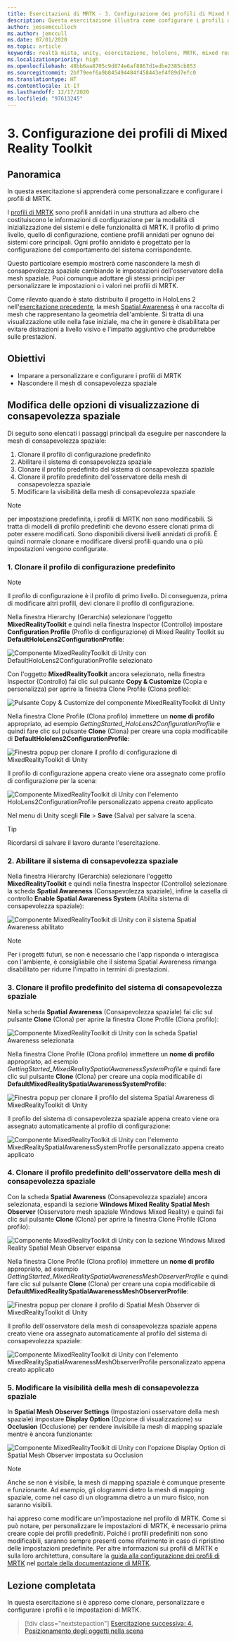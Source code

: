 ```yaml
---
title: Esercitazioni di MRTK - 3. Configurazione dei profili di Mixed Reality Toolkit
description: Questa esercitazione illustra come configurare i profili di Mixed Reality Toolkit (MRTK).
author: jessemcculloch
ms.author: jemccull
ms.date: 07/01/2020
ms.topic: article
keywords: realtà mista, unity, esercitazione, hololens, MRTK, mixed reality toolkit, UWP, consapevolezza spaziale
ms.localizationpriority: high
ms.openlocfilehash: 48bb6aa8705c9d874e6af8867d1edbe2385cb853
ms.sourcegitcommit: 2bf79eef6a9b845494484f458443ef4f89d7efc0
ms.translationtype: HT
ms.contentlocale: it-IT
ms.lasthandoff: 12/17/2020
ms.locfileid: "97613245"
---
```

# <a name="3-configuring-the-mrtk-profiles"></a>3. Configurazione dei profili di Mixed Reality Toolkit

## <a name="overview"></a>Panoramica

In questa esercitazione si apprenderà come personalizzare e configurare i profili di MRTK.

I <a href="https://microsoft.github.io/MixedRealityToolkit-Unity/Documentation/Profiles/Profiles.html" target="_blank">profili di MRTK</a> sono profili annidati in una struttura ad albero che costituiscono le informazioni di configurazione per la modalità di inizializzazione dei sistemi e delle funzionalità di MRTK. Il profilo di primo livello, quello di configurazione, contiene profili annidati per ognuno dei sistemi core principali. Ogni profilo annidato è progettato per la configurazione del comportamento del sistema corrispondente.

Questo particolare esempio mostrerà come nascondere la mesh di consapevolezza spaziale cambiando le impostazioni dell'osservatore della mesh spaziale. Puoi comunque adottare gli stessi principi per personalizzare le impostazioni o i valori nei profili di MRTK.

Come rilevato quando è stato distribuito il progetto in HoloLens 2 nell'[esercitazione precedente](mr-learning-base-02.md#congratulations), la mesh <a href="https://microsoft.github.io/MixedRealityToolkit-Unity/Documentation/SpatialAwareness/SpatialAwarenessGettingStarted.html" target="_blank">Spatial Awareness</a> è una raccolta di mesh che rappresentano la geometria dell'ambiente. Si tratta di una visualizzazione utile nella fase iniziale, ma che in genere è disabilitata per evitare distrazioni a livello visivo e l'impatto aggiuntivo che produrrebbe sulle prestazioni.

## <a name="objectives"></a>Obiettivi

* Imparare a personalizzare e configurare i profili di MRTK
* Nascondere il mesh di consapevolezza spaziale

## <a name="changing-the-spatial-awareness-display-option"></a>Modifica delle opzioni di visualizzazione di consapevolezza spaziale

Di seguito sono elencati i passaggi principali da eseguire per nascondere la mesh di consapevolezza spaziale:

1. Clonare il profilo di configurazione predefinito
2. Abilitare il sistema di consapevolezza spaziale
3. Clonare il profilo predefinito del sistema di consapevolezza spaziale
4. Clonare il profilo predefinito dell'osservatore della mesh di consapevolezza spaziale
5. Modificare la visibilità della mesh di consapevolezza spaziale

> [!NOTE]
> per impostazione predefinita, i profili di MRTK non sono modificabili. Si tratta di modelli di profilo predefiniti che devono essere clonati prima di poter essere modificati. Sono disponibili diversi livelli annidati di profili. È quindi normale clonare e modificare diversi profili quando una o più impostazioni vengono configurate.

### <a name="1-clone-the-default-configuration-profile"></a>1. Clonare il profilo di configurazione predefinito

> [!NOTE]
> Il profilo di configurazione è il profilo di primo livello. Di conseguenza, prima di modificare altri profili, devi clonare il profilo di configurazione.

Nella finestra Hierarchy (Gerarchia) selezionare l'oggetto **MixedRealityToolkit** e quindi nella finestra Inspector (Controllo) impostare **Configuration Profile** (Profilo di configurazione) di Mixed Reality Toolkit su **DefaultHoloLens2ConfigurationProfile**:

![Componente MixedRealityToolkit di Unity con DefaultHoloLens2ConfigurationProfile selezionato](images/mr-learning-base/base-03-section1-step1-1.png)

Con l'oggetto **MixedRealityToolkit** ancora selezionato, nella finestra Inspector (Controllo) fai clic sul pulsante **Copy & Customize** (Copia e personalizza) per aprire la finestra Clone Profile (Clona profilo):

![Pulsante Copy & Customize del componente MixedRealityToolkit di Unity](images/mr-learning-base/base-03-section1-step1-2.png)

Nella finestra Clone Profile (Clona profilo) immettere un **nome di profilo** appropriato, ad esempio _GettingStarted_HoloLens2ConfigurationProfile_ e quindi fare clic sul pulsante **Clone** (Clona) per creare una copia modificabile di **DefaultHololens2ConfigurationProfile**:

![Finestra popup per clonare il profilo di configurazione di MixedRealityToolkit di Unity](images/mr-learning-base/base-03-section1-step1-3.png)

Il profilo di configurazione appena creato viene ora assegnato come profilo di configurazione per la scena:

![Componente MixedRealityToolkit di Unity con l'elemento HoloLens2ConfigurationProfile personalizzato appena creato applicato](images/mr-learning-base/base-03-section1-step1-4.png)

Nel menu di Unity scegli **File** > **Save** (Salva) per salvare la scena.

> [!TIP]
> Ricordarsi di salvare il lavoro durante l'esercitazione.

### <a name="2-enable-the-spatial-awareness-system"></a>2. Abilitare il sistema di consapevolezza spaziale

Nella finestra Hierarchy (Gerarchia) selezionare l'oggetto **MixedRealityToolkit** e quindi nella finestra Inspector (Controllo) selezionare la scheda **Spatial Awareness** (Consapevolezza spaziale), infine la casella di controllo **Enable Spatial Awareness System** (Abilita sistema di consapevolezza spaziale):

![Componente MixedRealityToolkit di Unity con il sistema Spatial Awareness abilitato](images/mr-learning-base/base-03-section1-step2-1.png)

> [!NOTE]
> Per i progetti futuri, se non è necessario che l'app risponda o interagisca con l'ambiente, è consigliabile che il sistema Spatial Awareness rimanga disabilitato per ridurre l'impatto in termini di prestazioni.

### <a name="3-clone-the-default-spatial-awareness-system-profile"></a>3. Clonare il profilo predefinito del sistema di consapevolezza spaziale

Nella scheda **Spatial Awareness** (Consapevolezza spaziale) fai clic sul pulsante **Clone** (Clona) per aprire la finestra Clone Profile (Clona profilo):

![Componente MixedRealityToolkit di Unity con la scheda Spatial Awareness selezionata](images/mr-learning-base/base-03-section1-step3-1.png)

Nella finestra Clone Profile (Clona profilo) immettere un **nome di profilo** appropriato, ad esempio _GettingStarted_MixedRealitySpatialAwarenessSystemProfile_ e quindi fare clic sul pulsante **Clone** (Clona) per creare una copia modificabile di **DefaultMixedRealitySpatialAwarenessSystemProfile**:

![Finestra popup per clonare il profilo del sistema Spatial Awareness di MixedRealityToolkit di Unity](images/mr-learning-base/base-03-section1-step3-2.png)

Il profilo del sistema di consapevolezza spaziale appena creato viene ora assegnato automaticamente al profilo di configurazione:

![Componente MixedRealityToolkit di Unity con l'elemento MixedRealitySpatialAwarenessSystemProfile personalizzato appena creato applicato](images/mr-learning-base/base-03-section1-step3-3.png)

### <a name="4-clone-the-default-spatial-awareness-mesh-observer-profile"></a>4. Clonare il profilo predefinito dell'osservatore della mesh di consapevolezza spaziale

Con la scheda **Spatial Awareness** (Consapevolezza spaziale) ancora selezionata, espandi la sezione **Windows Mixed Reality Spatial Mesh Observer** (Osservatore mesh spaziale Windows Mixed Reality) e quindi fai clic sul pulsante **Clone** (Clona) per aprire la finestra Clone Profile (Clona profilo):

![Componente MixedRealityToolkit di Unity con la sezione Windows Mixed Reality Spatial Mesh Observer espansa](images/mr-learning-base/base-03-section1-step4-1.png)

Nella finestra Clone Profile (Clona profilo) immettere un **nome di profilo** appropriato, ad esempio _GettingStarted_MixedRealitySpatialAwarenessMeshObserverProfile_ e quindi fare clic sul pulsante **Clone** (Clona) per creare una copia modificabile di **DefaultMixedRealitySpatialAwarenessMeshObserverProfile**:

![Finestra popup per clonare il profilo di Spatial Mesh Observer di MixedRealityToolkit di Unity](images/mr-learning-base/base-03-section1-step4-2.png)

Il profilo dell'osservatore della mesh di consapevolezza spaziale appena creato viene ora assegnato automaticamente al profilo del sistema di consapevolezza spaziale:

![Componente MixedRealityToolkit di Unity con l'elemento MixedRealitySpatialAwarenessMeshObserverProfile personalizzato appena creato applicato](images/mr-learning-base/base-03-section1-step4-3.png)

### <a name="5-change-the-visibility-of-the-spatial-awareness-mesh"></a>5. Modificare la visibilità della mesh di consapevolezza spaziale

In **Spatial Mesh Observer Settings** (Impostazioni osservatore della mesh spaziale) impostare **Display Option** (Opzione di visualizzazione) su **Occlusion** (Occlusione) per rendere invisibile la mesh di mapping spaziale mentre è ancora funzionante:

![Componente MixedRealityToolkit di Unity con l'opzione Display Option di Spatial Mesh Observer impostata su Occlusion](images/mr-learning-base/base-03-section1-step5-1.png)

> [!NOTE]
> Anche se non è visibile, la mesh di mapping spaziale è comunque presente e funzionante. Ad esempio, gli ologrammi dietro la mesh di mapping spaziale, come nel caso di un ologramma dietro a un muro fisico, non saranno visibili.

hai appreso come modificare un'impostazione nel profilo di MRTK. Come si può notare, per personalizzare le impostazioni di MRTK, è necessario prima creare copie dei profili predefiniti. Poiché i profili predefiniti non sono modificabili, saranno sempre presenti come riferimento in caso di ripristino delle impostazioni predefinite. Per altre informazioni sui profili di MRTK e sulla loro architettura, consultare la [guida alla configurazione dei profili di MRTK](https://microsoft.github.io/MixedRealityToolkit-Unity/Documentation/MixedRealityConfigurationGuide.html) nel [portale della documentazione di MRTK](https://microsoft.github.io/MixedRealityToolkit-Unity/README.html).

## <a name="congratulations"></a>Lezione completata

In questa esercitazione si è appreso come clonare, personalizzare e configurare i profili e le impostazioni di MRTK.

> [!div class="nextstepaction"]
> [Esercitazione successiva: 4. Posizionamento degli oggetti nella scena](mr-learning-base-04.md)
